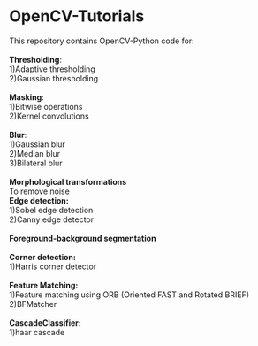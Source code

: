# OpenCV-Tutorials
This repository contains OpenCV-Python code for: \
<br/>
**Thresholding**: \
1)Adaptive thresholding <br /> 
2)Gaussian thresholding \
<br/>
**Masking**: \
1)Bitwise operations \
2)Kernel convolutions \
<br/>
**Blur**: \
1)Gaussian blur <br /> 
2)Median blur \
3)Bilateral blur \
<br/>
**Morphological transformations** \
To remove noise
<br/>
**Edge detection:** \
1)Sobel edge detection<br /> 
2)Canny edge detector \
<br/>
**Foreground-background segmentation** \
<br/>
**Corner detection:** \
1)Harris corner detector \
<br/>
**Feature Matching:** \
1)Feature matching using ORB (Oriented FAST and Rotated BRIEF)\
2)BFMatcher\
<br /> 
**CascadeClassifier:**\
1)haar cascade
